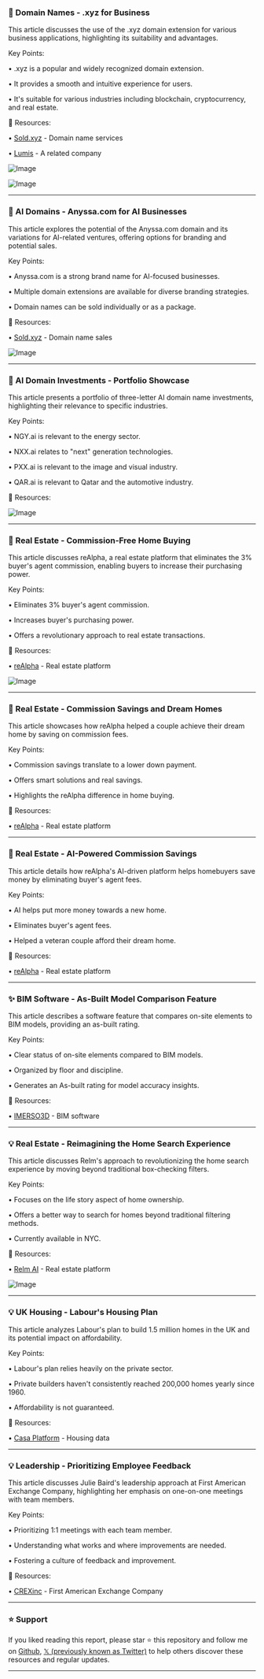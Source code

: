 ### 🤖 Domain Names - .xyz for Business

This article discusses the use of the .xyz domain extension for various business applications, highlighting its suitability and advantages.

Key Points:

• .xyz is a popular and widely recognized domain extension.


• It provides a smooth and intuitive experience for users.


• It's suitable for various industries including blockchain, cryptocurrency, and real estate.


🔗 Resources:

• [Sold.xyz](https://x.com/SoldXyz) - Domain name services


• [Lumis](https://x.com/lumis_com) -  A related company


![Image](https://pbs.twimg.com/media/GhXt72mWYAAR10b?format=jpg&name=small)


![Image](https://pbs.twimg.com/media/GhWZVEkWUAAuT2S?format=jpg&name=240x240)



---

### 🤖 AI Domains -  Anyssa.com for AI Businesses

This article explores the potential of the Anyssa.com domain and its variations for AI-related ventures, offering options for branding and potential sales.

Key Points:

• Anyssa.com is a strong brand name for AI-focused businesses.


• Multiple domain extensions are available for diverse branding strategies.


• Domain names can be sold individually or as a package.


🔗 Resources:

• [Sold.xyz](https://x.com/SoldXyz) -  Domain name sales


![Image](https://pbs.twimg.com/media/Gf_aLcFXcAAg7l_?format=jpg&name=small)


---

### 🤖 AI Domain Investments - Portfolio Showcase

This article presents a portfolio of three-letter AI domain name investments, highlighting their relevance to specific industries.


Key Points:

• NGY.ai is relevant to the energy sector.


• NXX.ai relates to "next" generation technologies.


• PXX.ai is relevant to the image and visual industry.


• QAR.ai is relevant to Qatar and the automotive industry.


🔗 Resources:


![Image](https://pbs.twimg.com/media/Geo7o_eXMAAswgz?format=jpg&name=small)


---

### 🚀 Real Estate - Commission-Free Home Buying

This article discusses reAlpha, a real estate platform that eliminates the 3% buyer's agent commission, enabling buyers to increase their purchasing power.

Key Points:

• Eliminates 3% buyer's agent commission.


• Increases buyer's purchasing power.


• Offers a revolutionary approach to real estate transactions.


🔗 Resources:

• [reAlpha](https://x.com/reAlpha) - Real estate platform


![Image](https://pbs.twimg.com/ext_tw_video_thumb/1861589263831203840/pu/img/Ap6EP-JF6KMptZUQ.jpg)


---

### 🚀 Real Estate - Commission Savings and Dream Homes

This article showcases how reAlpha helped a couple achieve their dream home by saving on commission fees.

Key Points:

• Commission savings translate to a lower down payment.


• Offers smart solutions and real savings.


• Highlights the reAlpha difference in home buying.


🔗 Resources:

• [reAlpha](https://x.com/reAlpha) - Real estate platform


---

### 🚀 Real Estate - AI-Powered Commission Savings

This article details how reAlpha's AI-driven platform helps homebuyers save money by eliminating buyer's agent fees.

Key Points:

• AI helps put more money towards a new home.


• Eliminates buyer's agent fees.


• Helped a veteran couple afford their dream home.


🔗 Resources:

• [reAlpha](https://x.com/reAlpha) -  Real estate platform


---

### ✨ BIM Software - As-Built Model Comparison Feature

This article describes a software feature that compares on-site elements to BIM models, providing an as-built rating.

Key Points:

• Clear status of on-site elements compared to BIM models.


• Organized by floor and discipline.


• Generates an As-built rating for model accuracy insights.



🔗 Resources:

• [IMERSO3D](https://x.com/IMERSO3D) - BIM software


---

### 💡 Real Estate - Reimagining the Home Search Experience

This article discusses Relm's approach to revolutionizing the home search experience by moving beyond traditional box-checking filters.

Key Points:

• Focuses on the life story aspect of home ownership.


• Offers a better way to search for homes beyond traditional filtering methods.


• Currently available in NYC.


🔗 Resources:

• [Relm AI](https://x.com/relm_ai) - Real estate platform


![Image](https://pbs.twimg.com/ext_tw_video_thumb/1849485624576811008/pu/img/aM7J2wGfclfecSl2.jpg)

---

### 💡 UK Housing - Labour's Housing Plan

This article analyzes Labour's plan to build 1.5 million homes in the UK and its potential impact on affordability.

Key Points:

• Labour's plan relies heavily on the private sector.


• Private builders haven't consistently reached 200,000 homes yearly since 1960.


•  Affordability is not guaranteed.


🔗 Resources:

• [Casa Platform](https://x.com/casaplatform) -  Housing data


---

### 💡 Leadership -  Prioritizing Employee Feedback

This article discusses Julie Baird's leadership approach at First American Exchange Company, highlighting her emphasis on one-on-one meetings with team members.

Key Points:

• Prioritizing 1:1 meetings with each team member.


• Understanding what works and where improvements are needed.


• Fostering a culture of feedback and improvement.


🔗 Resources:

• [CREXinc](https://x.com/CREXinc) -  First American Exchange Company


---

### ⭐️ Support

If you liked reading this report, please star ⭐️ this repository and follow me on [Github](https://github.com/Drix10), [𝕏 (previously known as Twitter)](https://x.com/DRIX_10_) to help others discover these resources and regular updates.

---
